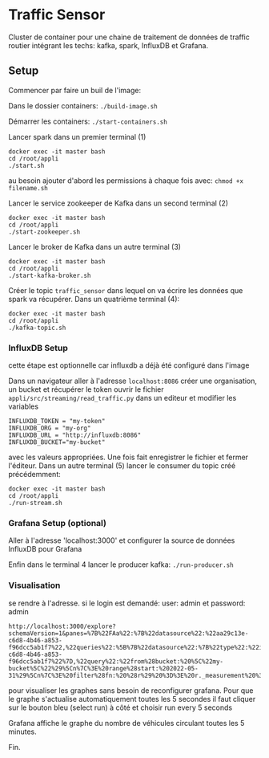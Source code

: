 # Traffic Sensor

Cluster de container pour une chaine de traitement de données de traffic routier intégrant les techs: kafka, spark, InfluxDB et Grafana.

## Setup

Commencer par faire un buil de l'image:

Dans le dossier containers: `./build-image.sh`

Démarrer les containers: `./start-containers.sh`

Lancer spark dans un premier terminal (1)
```
docker exec -it master bash
cd /root/appli
./start.sh
```
au besoin ajouter d'abord les permissions à chaque fois avec: `chmod +x filename.sh`

Lancer le service zookeeper de Kafka dans un second terminal (2)
```
docker exec -it master bash
cd /root/appli
./start-zookeeper.sh
```

Lancer le broker de Kafka dans un autre terminal (3)
```
docker exec -it master bash
cd /root/appli
./start-kafka-broker.sh
```

Créer le topic `traffic_sensor` dans lequel on va écrire les données que spark va récupérer. Dans un quatrième terminal (4):
```
docker exec -it master bash
cd /root/appli
./kafka-topic.sh
```

### InfluxDB Setup

cette étape est optionnelle car influxdb a déjà été configuré dans l'image

Dans un navigateur aller à l'adresse `localhost:8086` créer une organisation, un bucket et récupérer le token
ouvrir le fichier `appli/src/streaming/read_traffic.py` dans un editeur et modifier les variables
```
INFLUXDB_TOKEN = "my-token"
INFLUXDB_ORG = "my-org"
INFLUXDB_URL = "http://influxdb:8086"
INFLUXDB_BUCKET="my-bucket"
```
avec les valeurs appropriées.
Une fois fait enregistrer le fichier et fermer l'éditeur. Dans un autre terminal (5) lancer le consumer du topic créé précédemment:
```
docker exec -it master bash
cd /root/appli
./run-stream.sh
```

### Grafana Setup (optional)
Aller à l'adresse 'localhost:3000' et configurer la source de données InfluxDB pour Grafana

Enfin dans le terminal 4 lancer le producer kafka:
`./run-producer.sh`


### Visualisation

se rendre à l'adresse. si le login est demandé: user: admin et password: admin 
```
http://localhost:3000/explore?schemaVersion=1&panes=%7B%22FAa%22:%7B%22datasource%22:%22aa29c13e-c6d8-4b46-a853-f96dcc5ab1f7%22,%22queries%22:%5B%7B%22datasource%22:%7B%22type%22:%22influxdb%22,%22uid%22:%22aa29c13e-c6d8-4b46-a853-f96dcc5ab1f7%22%7D,%22query%22:%22from%28bucket:%20%5C%22my-bucket%5C%22%29%5Cn%7C%3E%20range%28start:%202022-05-31%29%5Cn%7C%3E%20filter%28fn:%20%28r%29%20%3D%3E%20r._measurement%20%3D%3D%20%5C%22traffic_final%5C%22%29%22,%22refId%22:%22A%22%7D%5D,%22range%22:%7B%22from%22:%221659340800000%22,%22to%22:%221659425100000%22%7D%7D%7D&orgId=1
```
pour visualiser les graphes sans besoin de reconfigurer grafana. Pour que le graphe s'actualise automatiquement toutes les 5 secondes il faut cliquer sur le bouton bleu (select run) à côté et choisir run every 5 seconds 

Grafana affiche le graphe du nombre de véhicules circulant toutes les 5 minutes.

Fin.



